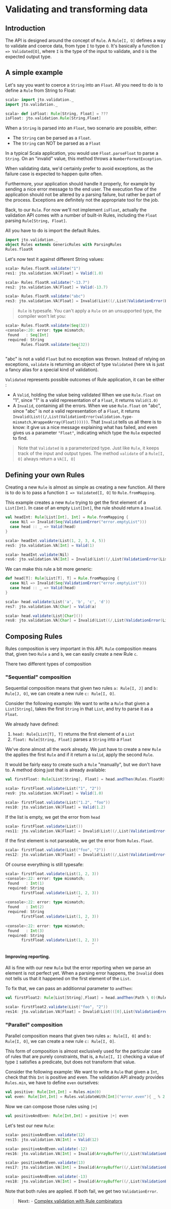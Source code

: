 # Validating and transforming data

## Introduction

The API is designed around the concept of `Rule`. A `Rule[I, O]` defines a way to validate and coerce data, from type `I` to type `O`. It's basically a function `I => Validated[O]`, where `I` is the type of the input to validate, and `O` is the expected output type.

## A simple example

Let's say you want to coerce a `String` into an `Float`.
All you need to do is to define a `Rule` from String to Float:

```scala
scala> import jto.validation._
import jto.validation._

scala> def isFloat: Rule[String, Float] = ???
isFloat: jto.validation.Rule[String,Float]
```

When a `String` is parsed into an `Float`, two scenario are possible, either:

- The `String` can be parsed as a `Float`.
- The `String` can NOT be parsed as a `Float`

In a typical Scala application, you would use `Float.parseFloat` to parse a `String`. On an "invalid" value, this method throws a `NumberFormatException`.

When validating data, we'd certainly prefer to avoid exceptions, as the failure case is expected to happen quite often.

Furthermore, your application should handle it properly, for example by sending a nice error message to the end user. The execution flow of the application should not be altered by a parsing failure, but rather be part of the process. Exceptions are definitely not the appropriate tool for the job.

Back, to our `Rule`. For now we'll not implement `isFloat`, actually the validation API comes with a number of built-in Rules, including the `Float` parsing `Rule[String, Float]`.

All you have to do is import the default Rules.

```scala
import jto.validation._
object Rules extends GenericRules with ParsingRules
Rules.floatR
```

Let's now test it against different String values:

```scala
scala> Rules.floatR.validate("1")
res1: jto.validation.VA[Float] = Valid(1.0)

scala> Rules.floatR.validate("-13.7")
res2: jto.validation.VA[Float] = Valid(-13.7)

scala> Rules.floatR.validate("abc")
res3: jto.validation.VA[Float] = Invalid(List((/,List(ValidationError(List(error.number),WrappedArray(Float))))))
```

> `Rule` is typesafe. You can't apply a `Rule` on an unsupported type, the compiler won't let you:
>
```scala
scala> Rules.floatR.validate(Seq(32))
<console>:20: error: type mismatch;
 found   : Seq[Int]
 required: String
       Rules.floatR.validate(Seq(32))
                                ^
```

"abc" is not a valid `Float` but no exception was thrown. Instead of relying on exceptions, `validate` is returning an object of type `Validated` (here `VA` is just a fancy alias for a special kind of validation).

`Validated` represents possible outcomes of Rule application, it can be either :

- A `Valid`, holding the value being validated
  When we use `Rule.float` on "1", since "1" is a valid representation of a `Float`, it returns `Valid(1.0)`
- A `Invalid`, containing all the errors.
  When we use `Rule.float` on "abc", since "abc" is *not* a valid representation of a `Float`, it returns `Invalid(List((/,List(ValidationError(validation.type-mismatch,WrappedArray(Float))))))`. That `Invalid` tells us all there is to know: it give us a nice message explaining what has failed, and even gives us a parameter `"Float"`, indicating which type the `Rule` expected to find.

> Note that `Validated` is a parameterized type. Just like `Rule`, it keeps track of the input and output types.
The method `validate` of a `Rule[I, O]` always return a `VA[I, O]`

## Defining your own Rules

Creating a new `Rule` is almost as simple as creating a new function.
All there is to do is to pass a function `I => Validated[I, O]` to `Rule.fromMapping`.

This example creates a new `Rule` trying to get the first element of a `List[Int]`.
In case of an empty `List[Int]`, the rule should return a `Invalid`.

```scala
val headInt: Rule[List[Int], Int] = Rule.fromMapping {
  case Nil => Invalid(Seq(ValidationError("error.emptyList")))
  case head :: _ => Valid(head)
}
```

```scala
scala> headInt.validate(List(1, 2, 3, 4, 5))
res5: jto.validation.VA[Int] = Valid(1)

scala> headInt.validate(Nil)
res6: jto.validation.VA[Int] = Invalid(List((/,List(ValidationError(List(error.emptyList),WrappedArray())))))
```

We can make this rule a bit more generic:

```scala
def head[T]: Rule[List[T], T] = Rule.fromMapping {
  case Nil => Invalid(Seq(ValidationError("error.emptyList")))
  case head :: _ => Valid(head)
}
```

```scala
scala> head.validate(List('a', 'b', 'c', 'd'))
res7: jto.validation.VA[Char] = Valid(a)

scala> head.validate(List[Char]())
res8: jto.validation.VA[Char] = Invalid(List((/,List(ValidationError(List(error.emptyList),WrappedArray())))))
```

## Composing Rules

Rules composition is very important in this API. `Rule` composition means that, given two `Rule` `a` and `b`, we can easily create a new Rule `c`.

There two different types of composition

### "Sequential" composition

Sequential composition means that given two rules `a: Rule[I, J]` and `b: Rule[J, O]`, we can create a new rule `c: Rule[I, O]`.

Consider the following example: We want to write a `Rule` that given a `List[String]`, takes the first `String` in that `List`, and try to parse it as a `Float`.

We already have defined:

1. `head: Rule[List[T], T]` returns the first element of a `List`
2. `float: Rule[String, Float]` parses a `String` into a `Float`

We've done almost all the work already. We just have to create a new `Rule` the applies the first `Rule` and if it return a `Valid`, apply the second `Rule`.

It would be fairly easy to create such a `Rule` "manually", but we don't have to. A method doing just that is already available:

```scala
val firstFloat: Rule[List[String], Float] = head.andThen(Rules.floatR)
```
```scala
scala> firstFloat.validate(List("1", "2"))
res9: jto.validation.VA[Float] = Valid(1.0)

scala> firstFloat.validate(List("1.2", "foo"))
res10: jto.validation.VA[Float] = Valid(1.2)
```

If the list is empty, we get the error from `head`

```scala
scala> firstFloat.validate(List())
res11: jto.validation.VA[Float] = Invalid(List((/,List(ValidationError(List(error.emptyList),WrappedArray())))))
```

If the first element is not parseable, we get the error from `Rules.float`.

```scala
scala> firstFloat.validate(List("foo", "2"))
res12: jto.validation.VA[Float] = Invalid(List((/,List(ValidationError(List(error.number),WrappedArray(Float))))))
```

Of course everything is still typesafe:

```scala
scala> firstFloat.validate(List(1, 2, 3))
<console>:22: error: type mismatch;
 found   : Int(1)
 required: String
       firstFloat.validate(List(1, 2, 3))
                                ^
<console>:22: error: type mismatch;
 found   : Int(2)
 required: String
       firstFloat.validate(List(1, 2, 3))
                                   ^
<console>:22: error: type mismatch;
 found   : Int(3)
 required: String
       firstFloat.validate(List(1, 2, 3))
                                      ^
```

#### Improving reporting.

All is fine with our new `Rule` but the error reporting when we parse an element is not perfect yet.
When a parsing error happens, the `Invalid` does not tells us that it happened on the first element of the `List`.

To fix that, we can pass  an additionnal parameter to `andThen`:

```scala
val firstFloat2: Rule[List[String],Float] = head.andThen(Path \ 0)(Rules.floatR)
```
```scala
scala> firstFloat2.validate(List("foo", "2"))
res14: jto.validation.VA[Float] = Invalid(List(([0],List(ValidationError(List(error.number),WrappedArray(Float))))))
```

### "Parallel" composition

Parallel composition means that given two rules `a: Rule[I, O]` and `b: Rule[I, O]`, we can create a new rule `c: Rule[I, O]`.

This form of composition is almost exclusively used for the particular case of rules that are purely constraints, that is, a `Rule[I, I]` checking a value of type `I` satisfies a predicate, but does not transform that value.

Consider the following example: We want to write a `Rule` that given a `Int`, check that this `Int` is positive and even.
The validation API already provides `Rules.min`, we have to define `even` ourselves:

```scala
val positive: Rule[Int,Int] = Rules.min(0)
val even: Rule[Int,Int] = Rules.validateWith[Int]("error.even"){ _ % 2 == 0 }
```

Now we can compose those rules using `|+|`

```scala
val positiveAndEven: Rule[Int,Int] = positive |+| even
```

Let's test our new `Rule`:

```scala
scala> positiveAndEven.validate(12)
res15: jto.validation.VA[Int] = Valid(12)

scala> positiveAndEven.validate(-12)
res16: jto.validation.VA[Int] = Invalid(ArrayBuffer((/,List(ValidationError(List(error.min),WrappedArray(0))))))

scala> positiveAndEven.validate(13)
res17: jto.validation.VA[Int] = Invalid(ArrayBuffer((/,List(ValidationError(List(error.even),WrappedArray())))))

scala> positiveAndEven.validate(-13)
res18: jto.validation.VA[Int] = Invalid(ArrayBuffer((/,List(ValidationError(List(error.min),WrappedArray(0)), ValidationError(List(error.even),WrappedArray())))))
```

Note that both rules are applied. If both fail, we get two `ValidationError`.

> **Next:** - [Complex validation with Rule combinators](ScalaValidationRuleCombinators.md)
